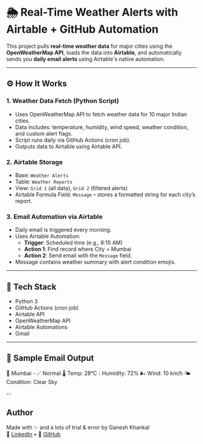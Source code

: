 # 🌦 Real-Time Weather Alerts with Airtable + GitHub Automation

This project pulls **real-time weather data** for major cities using the **OpenWeatherMap API**, loads the data into **Airtable**, and automatically sends you **daily email alerts** using Airtable's native automation.

---

## ⚙️ How It Works

### 1. **Weather Data Fetch (Python Script)**
- Uses OpenWeatherMap API to fetch weather data for 10 major Indian cities.
- Data includes: temperature, humidity, wind speed, weather condition, and custom alert flags.
- Script runs daily via GitHub Actions (cron job).
- Outputs data to Airtable using Airtable API.

### 2. **Airtable Storage**
- Base: `Weather Alerts`
- Table: `Weather Reports`
- View: `Grid 1` (all data), `Grid 2` (filtered alerts)
- Airtable Formula Field: `Message` – stores a formatted string for each city’s report.

### 3. **Email Automation via Airtable**
- Daily email is triggered every morning.
- Uses Airtable Automation: 
  - **Trigger**: Scheduled time (e.g., 8:15 AM)
  - **Action 1**: Find record where City = Mumbai
  - **Action 2**: Send email with the `Message` field.
- Message contains weather summary with alert condition emojis.

---

## 🧩 Tech Stack

- Python 3
- GitHub Actions (cron job)
- Airtable API
- OpenWeatherMap API
- Airtable Automations
- Gmail

---

## 📨 Sample Email Output

📍 Mumbai - ✅ Normal
🌡️ Temp: 28°C
💧 Humidity: 72%
🌬️ Wind: 10 km/h
🌤️ Condition: Clear Sky

--

## Author
Made with ✨ and a lots of trial & error by Ganesh Khankal  
🔗 [LinkedIn](www.linkedin.com/in/ganesh-khankal) • 🐙 [GitHub](https://github.com/Ganesh-map)
